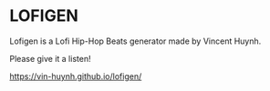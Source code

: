 # LOFIGEN

Lofigen is a Lofi Hip-Hop Beats generator made by Vincent Huynh.

Please give it a listen!

https://vin-huynh.github.io/lofigen/
